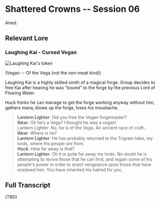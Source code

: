 # Shattered Crowns -- Session 06

Aired: 

## Relevant Lore

### Laughing Kai - Cursed Vegan
<img src="https://i.imgur.com/GLS1RMq.jpg" alt="Laughing Kai's token" />

(Vegan -- Of the Vega (not the non-meat kind))

Laughing Kai is a highly skilled smith of a magical forge. Group decides to free Kai after hearing he was "bound" to the forge by the previous Lord of Flowing Water.

Huck thinks he can manage to get the forge working anyway without him, gathers mana, blows up the forge, loses his moustache.

> **Lantern Lighter**: Did you free the Vegan forgemaster?<br>
**Ikkar**: Oh he’s a Vega? I thought he was a vegan!<br>
Lantern Lighter: No, he is of the Vega. An ancient race of craft-.<br>
**Ikkar**: Where is he?<br>
**Lantern Lighter**: He has probably returned to the Trigram Isles, my lords, where his people are from.<br>
**Huck**: How far away is that?<br>
**Lantern Lighter**: Oh it is quite far away my lords. No doubt he is attempting to revive those that he can find, and regain some of his people's power in order to enact vengeance upon those that have enslaved him. You have inherited his hatred for you.

## Full Transcript

(TBD)
